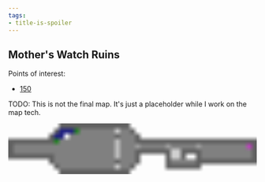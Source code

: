 ```yaml
---
tags:
- title-is-spoiler
---
```


## Mother's Watch Ruins

Points of interest:

* [150](150-the-blinking-light.md)

TODO: This is not the final map.
It's just a placeholder while I work on the map tech.

<!-- +template map story/iaso/510-mothers-watch-ruins svg -->

<!-- map data 3a8be3d829846adf4f0fd525f4c3762faed49ae5e796f718cf6f29109c303401
Map
  Title: Mother's Watch Ruins, Level I
  Theme: Old Ones Indoor Delve
  Scale: 5ft per point
                                                   Environment:
          +------------+                           . office floor
         /:::w.......^..\                          D office door
        |::1.........+...|                         + office wall
+-------+w...........]...+-----+-----+----------+  - office wall
|....................]...D.....D.....D.........c|  / office wall
|....................]...+-----+^^+--+..........|  \ office wall
+-------+............]...|     |^^|22|..........|  | office wall
        |............+...|     |.....+----------+  ] railing
         \...........^../      +-----+             ^ stairs
          +------------+                           c crate
                                                   : rocks
                                                   w puddle
Points of Interest:
1. Entrance  (tile: office floor)
2. Stairs to Level II  (tile: stairs; link: Mother's Watch Ruins, Level II)
-->

<img alt="Mother's Watch Ruins, Level I" src="data:image/png;base64,iVBORw0KGgoAAAANSUhEUgAAADEAAAAKCAYAAAAdIbZyAAABA0lEQVR4Ab3BAW3DQAxA0X9TgBjKQSiEM4MwmMogDBwIB8FMaiZeI63TVHVJ2ip7r2Qme6hq8gIzKxxsYAdVTXfhR5tpNP5yOp3ovbNQ1TSzwoE+2KCq6S4sLpfP0ho0GmumaeJGRFDV5ECltZZscHEajb1qrbg7NxHBkQauRIQ1jcY7aq1EBPdEhIjgnogQEWypXpllZuAfuDuPRATjOLKYpombiEBE2OLVIWDgKiJYIyK8y8wKd1Q1+cXMCleqmjxhMLPCClVNnjTPMyLCHr13FiLC+XxOvkUEew1sMLOiqiki7DWOI713FhGBmRX+EBE8YmaFnUpmsoeqJi8ws8LBvgAR0nSZm+rDDAAAAABJRU5ErkJggg==" width="100%" />

<!-- -template map story/iaso/510-mothers-watch-ruins svg -->
